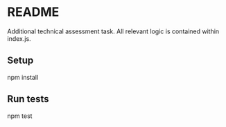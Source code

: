# README  
Additional technical assessment task. All relevant logic is contained within index.js.

## Setup  
npm install  

## Run tests  
npm test  